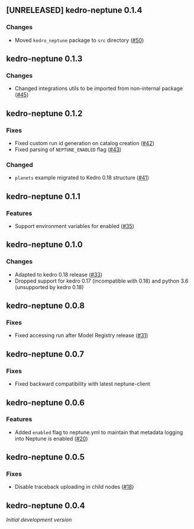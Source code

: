 ## [UNRELEASED] kedro-neptune 0.1.4

### Changes
- Moved `kedro_neptune` package to `src` directory ([#50](https://github.com/neptune-ai/kedro-neptune/pull/50))


## kedro-neptune 0.1.3

### Changes
- Changed integrations utils to be imported from non-internal package ([#45](https://github.com/neptune-ai/kedro-neptune/pull/45))

## kedro-neptune 0.1.2

### Fixes
- Fixed custom run id generation on catalog creation ([#42](https://github.com/neptune-ai/kedro-neptune/pull/42))
- Fixed parsing of `NEPTUNE_ENABLED` flag ([#43](https://github.com/neptune-ai/kedro-neptune/pull/43))

### Changed
- `planets` example migrated to Kedro 0.18 structure ([#41](https://github.com/neptune-ai/kedro-neptune/pull/41))

## kedro-neptune 0.1.1

### Features
- Support environment variables for enabled ([#35](https://github.com/neptune-ai/kedro-neptune/pull/35))

## kedro-neptune 0.1.0

### Changes
- Adapted to kedro 0.18 release ([#33](https://github.com/neptune-ai/kedro-neptune/pull/33))
- Dropped support for kedro 0.17 (incompatible with 0.18) and python 3.6 (unsupported by kedro 0.18)

## kedro-neptune 0.0.8

### Fixes
- Fixed accessing run after Model Registry release ([#31](https://github.com/neptune-ai/kedro-neptune/pull/31))

## kedro-neptune 0.0.7

### Fixes
- Fixed backward compatibility with latest neptune-client

## kedro-neptune 0.0.6

### Features
- Added `enabled` flag to neptune.yml to maintain that metadata logging into Neptune is enabled ([#20](https://github.com/neptune-ai/kedro-neptune/pull/20))

## kedro-neptune 0.0.5

### Fixes
- Disable traceback uploading in child nodes ([#18](https://github.com/neptune-ai/kedro-neptune/pull/18))

## kedro-neptune 0.0.4

_Initial development version_
